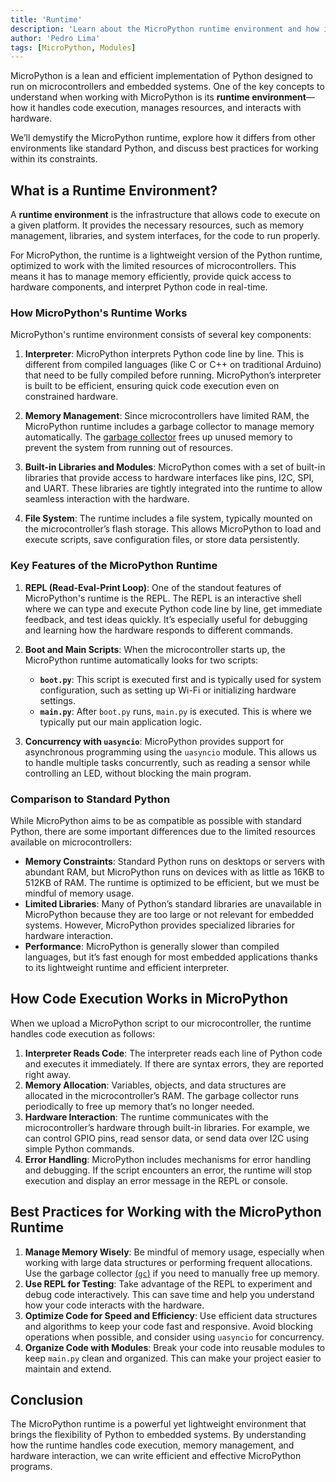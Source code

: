 ```yaml
---
title: 'Runtime'
description: 'Learn about the MicroPython runtime environment and how it handles code execution on microcontrollers.'
author: 'Pedro Lima'
tags: [MicroPython, Modules]
---
```


MicroPython is a lean and efficient implementation of Python designed to run on microcontrollers and embedded systems. One of the key concepts to understand when working with MicroPython is its **runtime environment**—how it handles code execution, manages resources, and interacts with hardware.

We’ll demystify the MicroPython runtime, explore how it differs from other environments like standard Python, and discuss best practices for working within its constraints.

## What is a Runtime Environment?

A **runtime environment** is the infrastructure that allows code to execute on a given platform. It provides the necessary resources, such as memory management, libraries, and system interfaces, for the code to run properly. 

For MicroPython, the runtime is a lightweight version of the Python runtime, optimized to work with the limited resources of microcontrollers. This means it has to manage memory efficiently, provide quick access to hardware components, and interpret Python code in real-time.

### How MicroPython's Runtime Works

MicroPython's runtime environment consists of several key components:

1. **Interpreter**: MicroPython interprets Python code line by line. This is different from compiled languages (like C or C++ on traditional Arduino) that need to be fully compiled before running. MicroPython’s interpreter is built to be efficient, ensuring quick code execution even on constrained hardware.

2. **Memory Management**: Since microcontrollers have limited RAM, the MicroPython runtime includes a garbage collector to manage memory automatically. The [garbage collector](https://docs.micropython.org/en/latest/library/gc.html) frees up unused memory to prevent the system from running out of resources.

3. **Built-in Libraries and Modules**: MicroPython comes with a set of built-in libraries that provide access to hardware interfaces like pins, I2C, SPI, and UART. These libraries are tightly integrated into the runtime to allow seamless interaction with the hardware.

4. **File System**: The runtime includes a file system, typically mounted on the microcontroller’s flash storage. This allows MicroPython to load and execute scripts, save configuration files, or store data persistently.

### Key Features of the MicroPython Runtime

1. **REPL (Read-Eval-Print Loop)**: One of the standout features of MicroPython's runtime is the REPL. The REPL is an interactive shell where we can type and execute Python code line by line, get immediate feedback, and test ideas quickly. It’s especially useful for debugging and learning how the hardware responds to different commands.

2. **Boot and Main Scripts**: When the microcontroller starts up, the MicroPython runtime automatically looks for two scripts:
   - **`boot.py`**: This script is executed first and is typically used for system configuration, such as setting up Wi-Fi or initializing hardware settings.
   - **`main.py`**: After `boot.py` runs, `main.py` is executed. This is where we typically put our main application logic.

3. **Concurrency with `uasyncio`**: MicroPython provides support for asynchronous programming using the `uasyncio` module. This allows us to handle multiple tasks concurrently, such as reading a sensor while controlling an LED, without blocking the main program.

### Comparison to Standard Python

While MicroPython aims to be as compatible as possible with standard Python, there are some important differences due to the limited resources available on microcontrollers:

- **Memory Constraints**: Standard Python runs on desktops or servers with abundant RAM, but MicroPython runs on devices with as little as 16KB to 512KB of RAM. The runtime is optimized to be efficient, but we must be mindful of memory usage.
- **Limited Libraries**: Many of Python’s standard libraries are unavailable in MicroPython because they are too large or not relevant for embedded systems. However, MicroPython provides specialized libraries for hardware interaction.
- **Performance**: MicroPython is generally slower than compiled languages, but it’s fast enough for most embedded applications thanks to its lightweight runtime and efficient interpreter.

## How Code Execution Works in MicroPython

When we upload a MicroPython script to our microcontroller, the runtime handles code execution as follows:

1. **Interpreter Reads Code**: The interpreter reads each line of Python code and executes it immediately. If there are syntax errors, they are reported right away.
2. **Memory Allocation**: Variables, objects, and data structures are allocated in the microcontroller’s RAM. The garbage collector runs periodically to free up memory that’s no longer needed.
3. **Hardware Interaction**: The runtime communicates with the microcontroller’s hardware through built-in libraries. For example, we can control GPIO pins, read sensor data, or send data over I2C using simple Python commands.
4. **Error Handling**: MicroPython includes mechanisms for error handling and debugging. If the script encounters an error, the runtime will stop execution and display an error message in the REPL or console.

## Best Practices for Working with the MicroPython Runtime

1. **Manage Memory Wisely**: Be mindful of memory usage, especially when working with large data structures or performing frequent allocations. Use the garbage collector [(`gc`)](https://docs.micropython.org/en/latest/library/gc.html) if you need to manually free up memory.
2. **Use REPL for Testing**: Take advantage of the REPL to experiment and debug code interactively. This can save time and help you understand how your code interacts with the hardware.
3. **Optimize Code for Speed and Efficiency**: Use efficient data structures and algorithms to keep your code fast and responsive. Avoid blocking operations when possible, and consider using `uasyncio` for concurrency.
4. **Organize Code with Modules**: Break your code into reusable modules to keep `main.py` clean and organized. This can make your project easier to maintain and extend.

## Conclusion

The MicroPython runtime is a powerful yet lightweight environment that brings the flexibility of Python to embedded systems. By understanding how the runtime handles code execution, memory management, and hardware interaction, we can write efficient and effective MicroPython programs.